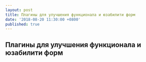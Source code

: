 ```yaml
---
layout: post
title: Плагины для улучшения функционала и юзабилити форм
date: '2018-08-20 11:30:00 +0800'
published: true
---
```

## Плагины для улучшения функционала и юзабилити форм

